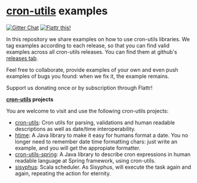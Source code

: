 # [cron-utils](http://cronutils.com) examples

[![Gitter Chat](http://img.shields.io/badge/chat-online-brightgreen.svg)](https://gitter.im/jmrozanec/cron-utils)
[![Flattr this!](https://api.flattr.com/button/flattr-badge-large.png)](https://flattr.com/submit/auto?user_id=jmrozanec&url=https://github.com/jmrozanec/cron-utils)

In this repository we share examples on how to use cron-utils libraries. We tag examples according to each release, so that you can find valid examples across all cron-utils releases. You can find them at github's [releases tab](https://github.com/jmrozanec/cron-utils-examples/releases).

Feel free to collaborate, provide examples of your own and even push examples of bugs you found: when we fix it, the example remains.

Support us donating once or by subscription through Flattr!


**[cron-utils](http://cronutils.com) projects**

You are welcome to visit and use the following cron-utils projects:
 * [cron-utils](https://github.com/jmrozanec/cron-utils): Cron utils for parsing, validations and human readable descriptions as well as date/time interoperability.
 * [htime](https://github.com/jmrozanec/htime): A Java library to make it easy for humans format a date. You no longer need to remember date time formatting chars: just write an example, and you will get the appropiate formatter.
 * [cron-utils-spring](https://github.com/jmrozanec/cron-utils-spring): A Java library to describe cron expressions in human readable language at Spring framework, using cron-utils.
 * [sisyphus](https://github.com/jmrozanec/cron-utils-sisyphus): Scala scheduler. As Sisyphus, will execute the task again and again, repeating the action for eternity.
